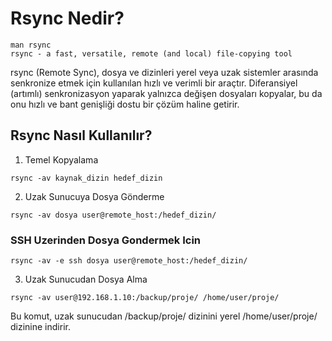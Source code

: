 # Rsync Nedir?

```
man rsync
rsync - a fast, versatile, remote (and local) file-copying tool
```

rsync (Remote Sync), dosya ve dizinleri yerel veya uzak sistemler arasında senkronize etmek için kullanılan hızlı ve verimli bir araçtır. Diferansiyel (artımlı) senkronizasyon yaparak yalnızca değişen dosyaları kopyalar, bu da onu hızlı ve bant genişliği dostu bir çözüm haline getirir.

## Rsync Nasıl Kullanılır?

1. Temel Kopyalama
```
rsync -av kaynak_dizin hedef_dizin
```

2. Uzak Sunucuya Dosya Gönderme
```
rsync -av dosya user@remote_host:/hedef_dizin/
```

### SSH Uzerinden Dosya Gondermek Icin

```
rsync -av -e ssh dosya user@remote_host:/hedef_dizin/
```

3. Uzak Sunucudan Dosya Alma

```
rsync -av user@192.168.1.10:/backup/proje/ /home/user/proje/
```

Bu komut, uzak sunucudan /backup/proje/ dizinini yerel /home/user/proje/ dizinine indirir.